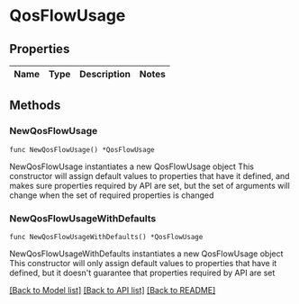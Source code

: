 # QosFlowUsage

## Properties

Name | Type | Description | Notes
------------ | ------------- | ------------- | -------------

## Methods

### NewQosFlowUsage

`func NewQosFlowUsage() *QosFlowUsage`

NewQosFlowUsage instantiates a new QosFlowUsage object
This constructor will assign default values to properties that have it defined,
and makes sure properties required by API are set, but the set of arguments
will change when the set of required properties is changed

### NewQosFlowUsageWithDefaults

`func NewQosFlowUsageWithDefaults() *QosFlowUsage`

NewQosFlowUsageWithDefaults instantiates a new QosFlowUsage object
This constructor will only assign default values to properties that have it defined,
but it doesn't guarantee that properties required by API are set


[[Back to Model list]](../README.md#documentation-for-models) [[Back to API list]](../README.md#documentation-for-api-endpoints) [[Back to README]](../README.md)


